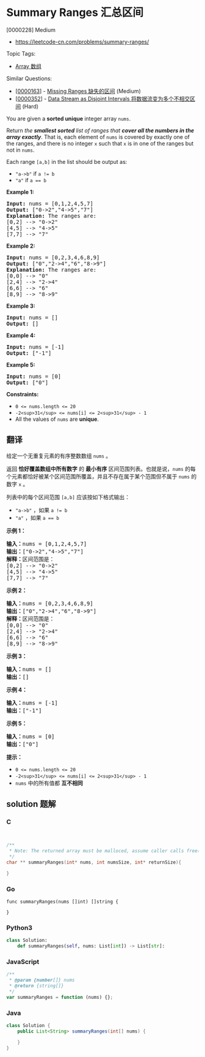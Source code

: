 # Summary Ranges 汇总区间

[0000228] Medium

- https://leetcode-cn.com/problems/summary-ranges/

Topic Tags:

- [Array 数组](https://leetcode-cn.com/tag/array/)

Similar Questions:

- [[0000163](https://leetcode-cn.com/problems/missing-ranges/)] - [Missing Ranges 缺失的区间](./0000163.missing-ranges.md) (Medium)
- [[0000352](https://leetcode-cn.com/problems/data-stream-as-disjoint-intervals/)] - [Data Stream as Disjoint Intervals 将数据流变为多个不相交区间](./0000352.data-stream-as-disjoint-intervals.md) (Hard)

You are given a **sorted unique** integer array `nums`.

Return _the **smallest sorted** list of ranges that **cover all the numbers in the array exactly**_. That is, each element of `nums` is covered by exactly one of the ranges, and there is no integer `x` such that `x` is in one of the ranges but not in `nums`.

Each range `[a,b]` in the list should be output as:

- `"a->b"` if `a != b`
- `"a"` if `a == b`

**Example 1:**

<pre><strong>Input:</strong> nums = [0,1,2,4,5,7]
<strong>Output:</strong> ["0-&gt;2","4-&gt;5","7"]
<strong>Explanation:</strong> The ranges are:
[0,2] --&gt; "0-&gt;2"
[4,5] --&gt; "4-&gt;5"
[7,7] --&gt; "7"
</pre>

**Example 2:**

<pre><strong>Input:</strong> nums = [0,2,3,4,6,8,9]
<strong>Output:</strong> ["0","2-&gt;4","6","8-&gt;9"]
<strong>Explanation:</strong> The ranges are:
[0,0] --&gt; "0"
[2,4] --&gt; "2-&gt;4"
[6,6] --&gt; "6"
[8,9] --&gt; "8-&gt;9"
</pre>

**Example 3:**

<pre><strong>Input:</strong> nums = []
<strong>Output:</strong> []
</pre>

**Example 4:**

<pre><strong>Input:</strong> nums = [-1]
<strong>Output:</strong> ["-1"]
</pre>

**Example 5:**

<pre><strong>Input:</strong> nums = [0]
<strong>Output:</strong> ["0"]
</pre>

**Constraints:**

- `0 <= nums.length <= 20`
- `-2<sup>31</sup> <= nums[i] <= 2<sup>31</sup> - 1`
- All the values of `nums` are **unique**.

## 翻译

给定一个无重复元素的有序整数数组 `nums` 。

返回 **恰好覆盖数组中所有数字** 的 **最小有序** 区间范围列表。也就是说，`nums` 的每个元素都恰好被某个区间范围所覆盖，并且不存在属于某个范围但不属于 `nums` 的数字 `x` 。

列表中的每个区间范围 `[a,b]` 应该按如下格式输出：

- `"a->b"` ，如果 `a != b`
- `"a"` ，如果 `a == b`

**示例 1：**

<pre><strong>输入：</strong>nums = [0,1,2,4,5,7]
<strong>输出：</strong>["0-&gt;2","4-&gt;5","7"]
<strong>解释：</strong>区间范围是：
[0,2] --&gt; "0-&gt;2"
[4,5] --&gt; "4-&gt;5"
[7,7] --&gt; "7"
</pre>

**示例 2：**

<pre><strong>输入：</strong>nums = [0,2,3,4,6,8,9]
<strong>输出：</strong>["0","2-&gt;4","6","8-&gt;9"]
<strong>解释：</strong>区间范围是：
[0,0] --&gt; "0"
[2,4] --&gt; "2-&gt;4"
[6,6] --&gt; "6"
[8,9] --&gt; "8-&gt;9"
</pre>

**示例 3：**

<pre><strong>输入：</strong>nums = []
<strong>输出：</strong>[]
</pre>

**示例 4：**

<pre><strong>输入：</strong>nums = [-1]
<strong>输出：</strong>["-1"]
</pre>

**示例 5：**

<pre><strong>输入：</strong>nums = [0]
<strong>输出：</strong>["0"]
</pre>

**提示：**

- `0 <= nums.length <= 20`
- `-2<sup>31</sup> <= nums[i] <= 2<sup>31</sup> - 1`
- `nums` 中的所有值都 **互不相同**

## solution 题解

### C

```c


/**
 * Note: The returned array must be malloced, assume caller calls free().
 */
char ** summaryRanges(int* nums, int numsSize, int* returnSize){

}
```

### Go

```golang
func summaryRanges(nums []int) []string {

}
```

### Python3

```python
class Solution:
    def summaryRanges(self, nums: List[int]) -> List[str]:
```

### JavaScript

```javascript
/**
 * @param {number[]} nums
 * @return {string[]}
 */
var summaryRanges = function (nums) {};
```

### Java

```java
class Solution {
    public List<String> summaryRanges(int[] nums) {

    }
}
```

